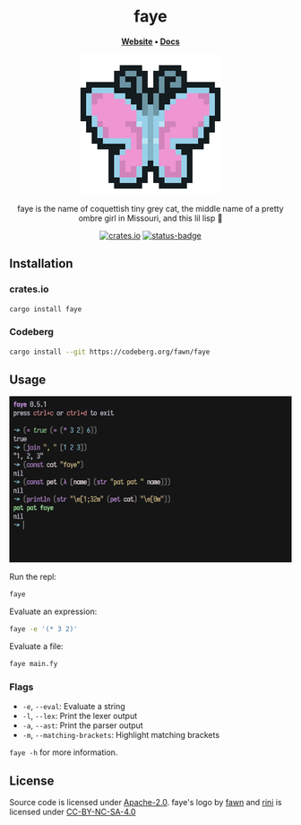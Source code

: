 <div align="center">

# faye

**[Website](https://faye.codeberg.page) • [Docs](https://faye.codeberg.page/docs)**

![logo](.meta/logo.png)

faye is the name of coquettish tiny grey cat, the middle name of a pretty ombre girl in Missouri, and this lil lisp 🦋

[![crates.io](https://img.shields.io/crates/v/faye.svg)](https://crates.io/crates/faye)
[![status-badge](https://ci.codeberg.org/api/badges/12559/status.svg)](https://ci.codeberg.org/repos/12559)

</div>

## Installation

### crates.io

```sh
cargo install faye
```

### Codeberg

```sh
cargo install --git https://codeberg.org/fawn/faye
```

## Usage

![scrot](.meta/repl.png)

Run the repl:

```sh
faye
```

Evaluate an expression:

```sh
faye -e '(* 3 2)'
```

Evaluate a file:

```sh
faye main.fy
```

### Flags

- `-e`, `--eval`: Evaluate a string
- `-l`, `--lex`: Print the lexer output
- `-a`, `--ast`: Print the parser output
- `-m`, `--matching-brackets`: Highlight matching brackets

`faye -h` for more information.

## License

Source code is licensed under [Apache-2.0](LICENSE). faye's logo by [fawn](https://x4.pm) and [rini](https://rinici.de) is licensed under [CC-BY-NC-SA-4.0](http://creativecommons.org/licenses/by-nc-sa/4.0/)
